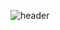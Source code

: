 ![header](https://capsule-render.vercel.app/api?type=venom&color=FFC107&height=250&section=header&text=KTHYEONG'S&fontColor=FFFFFF&fontSize=70&fontAlignY=40&desc=GitHub&descSize=40)

<!--
**KTHYEONG/KTHYEONG** is a ✨ _special_ ✨ repository because its `README.md` (this file) appears on your GitHub profile.

Here are some ideas to get you started:

- 🔭 I’m currently working on ...
- 🌱 I’m currently learning ...
- 👯 I’m looking to collaborate on ...
- 🤔 I’m looking for help with ...
- 💬 Ask me about ...
- 📫 How to reach me: ...
- 😄 Pronouns: ...
- ⚡ Fun fact: ...
-->
